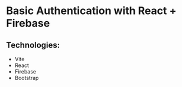 # Basic Authentication with React + Firebase

## Technologies:

- Vite
- React
- Firebase
- Bootstrap
